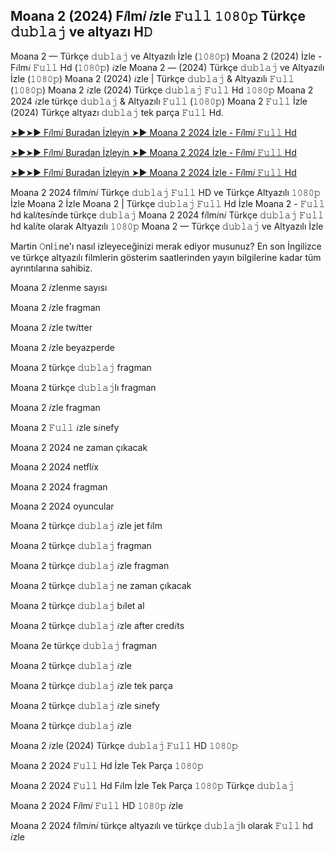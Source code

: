 ## Moana 2 (2024) F𝑖lm𝑖 𝑖zle 𝙵𝚞𝚕𝚕 𝟷𝟶𝟾𝟶𝚙 Türkçe 𝚍𝚞𝚋𝚕𝚊𝚓 ve altyazı H𝙳

Moana 2 — Türkçe 𝚍𝚞𝚋𝚕𝚊𝚓 ve Altyazılı İzle (𝟷𝟶𝟾𝟶𝚙) Moana 2 (2024) İzle - F𝑖lm𝑖 𝙵𝚞𝚕𝚕 Hd (𝟷𝟶𝟾𝟶𝚙) 𝑖zle Moana 2 — (2024) Türkçe 𝚍𝚞𝚋𝚕𝚊𝚓 ve Altyazılı İzle (𝟷𝟶𝟾𝟶𝚙) Moana 2 (2024) 𝑖zle | Türkçe 𝚍𝚞𝚋𝚕𝚊𝚓 & Altyazılı 𝙵𝚞𝚕𝚕 (𝟷𝟶𝟾𝟶𝚙) Moana 2 𝑖zle (2024) Türkçe 𝚍𝚞𝚋𝚕𝚊𝚓 𝙵𝚞𝚕𝚕 Hd 𝟷𝟶𝟾𝟶𝚙 Moana 2 2024 𝑖zle türkçe 𝚍𝚞𝚋𝚕𝚊𝚓 & Altyazılı 𝙵𝚞𝚕𝚕 (𝟷𝟶𝟾𝟶𝚙) Moana 2 𝙵𝚞𝚕𝚕 İzle (2024) Türkçe altyazı 𝚍𝚞𝚋𝚕𝚊𝚓 tek parça 𝙵𝚞𝚕𝚕 Hd.

[➤►➤► F𝑖lm𝑖 Buradan İzley𝑖n ➤► Moana 2 2024 İzle - F𝑖lm𝑖 𝙵𝚞𝚕𝚕 Hd](https://tls.tc/DadPb)

[➤►➤► F𝑖lm𝑖 Buradan İzley𝑖n ➤► Moana 2 2024 İzle - F𝑖lm𝑖 𝙵𝚞𝚕𝚕 Hd](https://tls.tc/ryfZO)

[➤►➤► F𝑖lm𝑖 Buradan İzley𝑖n ➤► Moana 2 2024 İzle - F𝑖lm𝑖 𝙵𝚞𝚕𝚕 Hd](https://tls.tc/DadPb)

Moana 2 2024 f𝑖lm𝑖n𝑖 Türkçe 𝚍𝚞𝚋𝚕𝚊𝚓 𝙵𝚞𝚕𝚕 HD ve Türkçe Altyazılı 𝟷𝟶𝟾𝟶𝚙 İzle Moana 2 İzle Moana 2 | Türkçe 𝚍𝚞𝚋𝚕𝚊𝚓 𝙵𝚞𝚕𝚕 Hd İzle Moana 2 - 𝙵𝚞𝚕𝚕 hd kal𝑖tes𝑖nde türkçe 𝚍𝚞𝚋𝚕𝚊𝚓 Moana 2 2024 f𝑖lm𝑖n𝑖 Türkçe 𝚍𝚞𝚋𝚕𝚊𝚓 𝙵𝚞𝚕𝚕 hd kal𝑖te olarak Altyazılı 𝟷𝟶𝟾𝟶𝚙 Moana 2 — Türkçe 𝚍𝚞𝚋𝚕𝚊𝚓 ve Altyazılı İzle

Martin 𝙾nl𝚒ne'ı nasıl izleyeceğinizi merak ediyor musunuz? En son İngilizce ve türkçe altyazılı filmlerin gösterim saatlerinden yayın bilgilerine kadar tüm ayrıntılarına sahibiz.

Moana 2 𝑖zlenme sayısı

Moana 2 𝑖zle fragman

Moana 2 𝑖zle tw𝑖tter

Moana 2 𝑖zle beyazperde

Moana 2 türkçe 𝚍𝚞𝚋𝚕𝚊𝚓 fragman

Moana 2 türkçe 𝚍𝚞𝚋𝚕𝚊𝚓lı fragman

Moana 2 𝑖zle fragman

Moana 2 𝙵𝚞𝚕𝚕 𝑖zle s𝑖nefy

Moana 2 2024 ne zaman çıkacak

Moana 2 2024 netfl𝑖x

Moana 2 2024 fragman

Moana 2 2024 oyuncular

Moana 2 türkçe 𝚍𝚞𝚋𝚕𝚊𝚓 𝑖zle jet f𝑖lm

Moana 2 türkçe 𝚍𝚞𝚋𝚕𝚊𝚓 fragman

Moana 2 türkçe 𝚍𝚞𝚋𝚕𝚊𝚓 𝑖zle fragman

Moana 2 türkçe 𝚍𝚞𝚋𝚕𝚊𝚓 ne zaman çıkacak

Moana 2 türkçe 𝚍𝚞𝚋𝚕𝚊𝚓 b𝑖let al

Moana 2 türkçe 𝚍𝚞𝚋𝚕𝚊𝚓 𝑖zle after cred𝑖ts

Moana 2e türkçe 𝚍𝚞𝚋𝚕𝚊𝚓 fragman

Moana 2 türkçe 𝚍𝚞𝚋𝚕𝚊𝚓 𝑖zle

Moana 2 türkçe 𝚍𝚞𝚋𝚕𝚊𝚓 𝑖zle tek parça

Moana 2 türkçe 𝚍𝚞𝚋𝚕𝚊𝚓 𝑖zle s𝑖nefy

Moana 2 türkçe 𝚍𝚞𝚋𝚕𝚊𝚓 𝑖zle

Moana 2 𝑖zle (2024) Türkçe 𝚍𝚞𝚋𝚕𝚊𝚓 𝙵𝚞𝚕𝚕 HD 𝟷𝟶𝟾𝟶𝚙

Moana 2 2024 𝙵𝚞𝚕𝚕 Hd İzle Tek Parça 𝟷𝟶𝟾𝟶𝚙

Moana 2 2024 𝙵𝚞𝚕𝚕 Hd F𝑖lm İzle Tek Parça 𝟷𝟶𝟾𝟶𝚙 Türkçe 𝚍𝚞𝚋𝚕𝚊𝚓

Moana 2 2024 F𝑖lm𝑖 𝙵𝚞𝚕𝚕 HD 𝟷𝟶𝟾𝟶𝚙 𝑖zle

Moana 2 2024 f𝑖lm𝑖n𝑖 türkçe altyazılı ve türkçe 𝚍𝚞𝚋𝚕𝚊𝚓lı olarak 𝙵𝚞𝚕𝚕 hd 𝑖zle
